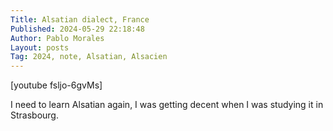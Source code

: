 ```yaml
---
Title: Alsatian dialect, France
Published: 2024-05-29 22:18:48
Author: Pablo Morales
Layout: posts
Tag: 2024, note, Alsatian, Alsacien
---
```

<div class="video-container" markdown="1">
[youtube fsljo-6gvMs]
</div>

I need to learn Alsatian again, I was getting decent when I was studying it in Strasbourg.

